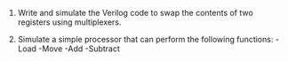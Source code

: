 1. Write and simulate the Verilog code to swap the contents of two registers using
multiplexers.


2. Simulate a simple processor that can perform the following functions:
   -Load
   -Move
   -Add
   -Subtract
